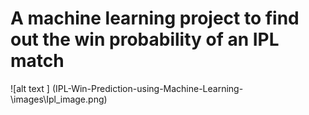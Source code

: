 
# A machine learning project to find out the win probability of an IPL match


![alt text ] (IPL-Win-Prediction-using-Machine-Learning-\images\Ipl_image.png)